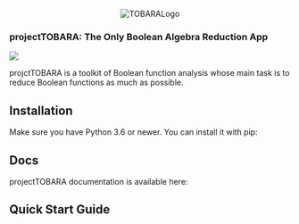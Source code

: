<p align="center">
  <img src="https://github.com/MiguelRAvila/projectTOBARA/blob/master/images/logo.png?raw=true" alt="TOBARALogo"/>
  <h3>projectTOBARA: The Only Boolean Algebra Reduction App</h3>
</p>
<a href='http://ci.mxnet.io/job/gluon-nlp/job/master/'><img src='https://img.shields.io/badge/python-3.6-blue.svg'></a>

projctTOBARA is a toolkit of Boolean function analysis whose main task is to reduce Boolean functions as much as possible. 



## Installation

Make sure you have Python 3.6 or newer.
You can install it with pip:


## Docs

projectTOBARA documentation is available here:

## Quick Start Guide


